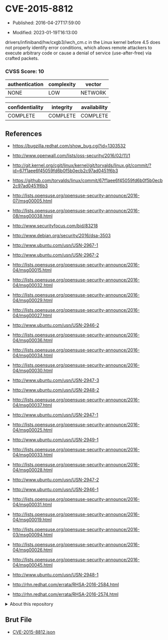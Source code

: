 # CVE-2015-8812

- Published: 2016-04-27T17:59:00

- Modified: 2023-01-19T16:13:00

drivers/infiniband/hw/cxgb3/iwch_cm.c in the Linux kernel before 4.5 does not properly identify error conditions, which allows remote attackers to execute arbitrary code or cause a denial of service (use-after-free) via crafted packets.

### CVSS Score: **10**

| authentication | complexity | vector |
| --- | --- | --- |
| NONE | LOW | NETWORK |

| confidentiality | integrity | availability |
| --- | --- | --- |
| COMPLETE | COMPLETE | COMPLETE |

## References

* https://bugzilla.redhat.com/show_bug.cgi?id=1303532

* http://www.openwall.com/lists/oss-security/2016/02/11/1

* http://git.kernel.org/cgit/linux/kernel/git/torvalds/linux.git/commit/?id=67f1aee6f45059fd6b0f5b0ecb2c97ad0451f6b3

* https://github.com/torvalds/linux/commit/67f1aee6f45059fd6b0f5b0ecb2c97ad0451f6b3

* http://lists.opensuse.org/opensuse-security-announce/2016-07/msg00005.html

* http://lists.opensuse.org/opensuse-security-announce/2016-08/msg00038.html

* http://www.securityfocus.com/bid/83218

* http://www.debian.org/security/2016/dsa-3503

* http://www.ubuntu.com/usn/USN-2967-1

* http://www.ubuntu.com/usn/USN-2967-2

* http://lists.opensuse.org/opensuse-security-announce/2016-04/msg00015.html

* http://lists.opensuse.org/opensuse-security-announce/2016-04/msg00032.html

* http://lists.opensuse.org/opensuse-security-announce/2016-04/msg00029.html

* http://lists.opensuse.org/opensuse-security-announce/2016-04/msg00027.html

* http://www.ubuntu.com/usn/USN-2946-2

* http://lists.opensuse.org/opensuse-security-announce/2016-04/msg00036.html

* http://lists.opensuse.org/opensuse-security-announce/2016-04/msg00034.html

* http://lists.opensuse.org/opensuse-security-announce/2016-04/msg00030.html

* http://www.ubuntu.com/usn/USN-2947-3

* http://www.ubuntu.com/usn/USN-2948-2

* http://lists.opensuse.org/opensuse-security-announce/2016-04/msg00037.html

* http://www.ubuntu.com/usn/USN-2947-1

* http://lists.opensuse.org/opensuse-security-announce/2016-04/msg00025.html

* http://www.ubuntu.com/usn/USN-2949-1

* http://lists.opensuse.org/opensuse-security-announce/2016-04/msg00033.html

* http://lists.opensuse.org/opensuse-security-announce/2016-04/msg00028.html

* http://www.ubuntu.com/usn/USN-2947-2

* http://www.ubuntu.com/usn/USN-2946-1

* http://lists.opensuse.org/opensuse-security-announce/2016-04/msg00031.html

* http://lists.opensuse.org/opensuse-security-announce/2016-04/msg00019.html

* http://lists.opensuse.org/opensuse-security-announce/2016-03/msg00094.html

* http://lists.opensuse.org/opensuse-security-announce/2016-04/msg00026.html

* http://lists.opensuse.org/opensuse-security-announce/2016-04/msg00045.html

* http://www.ubuntu.com/usn/USN-2948-1

* http://rhn.redhat.com/errata/RHSA-2016-2584.html

* http://rhn.redhat.com/errata/RHSA-2016-2574.html

<details>
<summary>About this repository</summary> 

  This repository is part of the project [Live Hack CVE](https://github.com/Live-Hack-CVE). Main website can be found [www.live-hack.org](https://www.live-hack.org) 
  
  Made by [Sn0wAlice](https://github.com/Sn0wAlice) for the people that care about security and need to have a feed of the latest CVEs. Hope you enjoy it, don't forget to star the repo and follow me on [Twitter](https://twitter.com/Sn0wAlice) and [Github](https://github.com/Sn0wAlice). And that is my [personnal website](https://www.alice-snow.me/)

  - [Home Page](https://github.com/Live-Hack-CVE)
  - [Framework](https://github.com/Live-Hack-CVE/cve-framework)
  - [CVE database](https://github.com/Live-Hack-CVE/full_database)
  - [Changelog](https://github.com/Live-Hack-CVE/Changelog)
</details>

## Brut File

* [CVE-2015-8812.json](https://raw.githubusercontent.com/Live-Hack-CVE/full_database/main/cves/2015/CVE-2015-8812.json)


